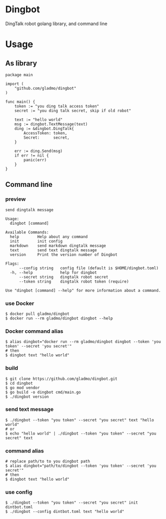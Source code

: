 # Dingbot
DingTalk robot golang library, and command line

# Usage
## As library
```golang
package main

import (
	"github.com/gladmo/dingbot"
)

func main() {
	token := "you ding talk access token"
	secret := "you ding talk secret, skip if old robot"

	text := "hello world"
	msg := dingbot.TextMessage(text)
	ding := &dingbot.DingTalk{
		AccessToken: token,
		Secret:      secret,
	}

	err := ding.Send(msg)
	if err != nil {
		panic(err)
	}
}
```

## Command line
### preview
```shell script
send dingtalk message

Usage:
  dingbot [command]

Available Commands:
  help        Help about any command
  init        init config
  markdown    send markdown dingtalk message
  text        send text dingtalk message
  version     Print the version number of Dingbot

Flags:
      --config string   config file (default is $HOME/dingbot.toml)
  -h, --help            help for dingbot
      --secret string   dingtalk robot secret
      --token string    dingtalk robot token (require)

Use "dingbot [command] --help" for more information about a command.
```

### use Docker
```shell script
$ docker pull gladmo/dingbot
$ docker run --rm gladmo/dingbot dingbot --help
```

### Docker command alias
```shell script
$ alias dingbot="docker run --rm gladmo/dingbot dingbot --token 'you token' --secret 'you secret'"
# then
$ dingbot text "hello world"
```

### build
```shell script
$ git clone https://github.com/gladmo/dingbot.git
$ cd dingbot
$ go mod vendor
$ go build -o dingbot cmd/main.go
$ ./dingbot version
```

### send text message
```shell script
$ ./dingbot --token "you token" --secret "you secret" text "hello world"
# or
$ echo "hello world" | ./dingbot --token "you token" --secret "you secret" text
```

### command alias
```shell script
# replace path/to to you dingbot path
$ alias dingbot="path/to/dingbot --token 'you token' --secret 'you secret'"
# then
$ dingbot text "hello world"
```

### use config 
```shell script
$ ./dingbot --token "you token" --secret "you secret" init dintbot.toml
$ ./dingbot --config dintbot.toml text "hello world"
```